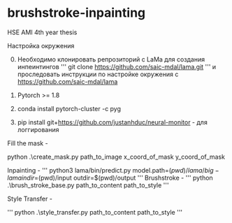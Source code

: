 # brushstroke-inpainting
HSE AMI 4th year thesis


Настройка окружения 

0. Необходимо клонировать репрозиторий с LaMa для создания инпеинтингов 
'''
git clone https://github.com/saic-mdal/lama.git
'''
и проследовать инструкции по настройке окружения с https://github.com/saic-mdal/lama


1. Pytorch >= 1.8
2. conda install pytorch-cluster -c pyg
3. pip install git+https://github.com/justanhduc/neural-monitor - для логгирования

Fill the mask - 

python .\create_mask.py path_to_image x_coord_of_mask y_coord_of_mask

Inpainting - 
'''
python3 lama/bin/predict.py model.path=$(pwd)/lama/big-lama indir=$(pwd)/input outdir=$(pwd)/output
'''
Brushstroke - 
'''
python .\brush_stroke_base.py path_to_content path_to_style
'''

Style Transfer -  

'''
python .\style_transfer.py path_to_content path_to_style
'''

